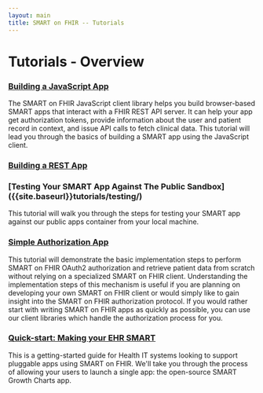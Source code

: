 ```yaml
---
layout: main
title: SMART on FHIR -- Tutorials
---
```


# Tutorials - Overview

### [Building a JavaScript App]({{site.baseurl}}tutorials/javascript/)

The SMART on FHIR JavaScript client library helps you build browser-based SMART apps that 
interact with a FHIR REST API server. It can help your app get authorization tokens, provide 
information about the user and patient record in context, and issue API calls to fetch 
clinical data. This tutorial will lead you through the basics of building a SMART app using 
the JavaScript client.

### [Building a REST App]({{site.baseurl}}tutorials/rest/)

### [Testing Your SMART App Against The Public Sandbox] ({{site.baseurl}}tutorials/testing/)

This tutorial will walk you through the steps for testing your SMART app 
against our public apps container from your local machine.

### [Simple Authorization App]({{site.baseurl}}tutorials/authorization/)

This tutorial will demonstrate the basic implementation steps to perform SMART on FHIR OAuth2 authorization and retrieve patient data from scratch without relying on a specialized SMART on FHIR client. Understanding the implementation steps of this mechanism is useful if you are planning on developing your own SMART on FHIR client or would simply like to gain insight into the SMART on FHIR authorization protocol. If you would rather start with writing SMART on FHIR apps as quickly as possible, you can use our client libraries which handle the authorization process for you.

### [Quick-start: Making your EHR SMART]({{site.baseurl}}tutorials/server-quick-start/)

This is a getting-started guide for Health IT systems looking to support pluggable apps using SMART on FHIR. We'll take you through the process of allowing your users to launch a single app: the open-source SMART Growth Charts app. 




